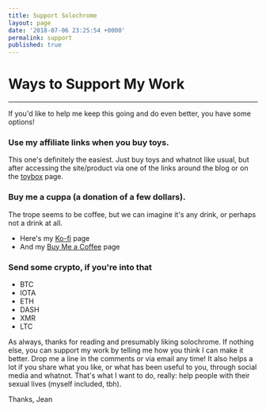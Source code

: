 ```yaml
---
title: Support Solochrome
layout: page
date: '2018-07-06 23:25:54 +0000'
permalink: support
published: true
---
```


# Ways to Support My Work

---

If you'd like to help me keep this going and do even better, you have some options!

### Use my affiliate links when you buy toys.

This one's definitely the easiest. Just buy toys and whatnot like usual, but after accessing the site/product via one of the links around the blog or on the [toybox](toybox) page.

### Buy me a cuppa (a donation of a few dollars).

The trope seems to be coffee, but we can imagine it's any drink, or perhaps not a drink at all.

- Here's my [Ko-fi](https://www.ko-fi.com/solochrome) page
- And my [Buy Me a Coffee](https://www.buymeacoffee.com/solochrome) page

### Send some crypto, if you're into that

- BTC
- IOTA
- ETH
- DASH
- XMR
- LTC

As always, thanks for reading and presumably liking solochrome. If nothing else, you can support my work by telling me how you think I can make it better. Drop me a line in the comments or via email any time! It also helps a lot if you share what you like, or what has been useful to you, through social media and whatnot. That's what I want to do, really: help people with their sexual lives (myself included, tbh).

Thanks,
Jean
